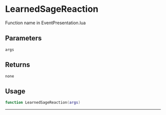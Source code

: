 # LearnedSageReaction
Function name in EventPresentation.lua
## Parameters
`args`
## Returns
`none`
## Usage
```lua
function LearnedSageReaction(args)
```
---
